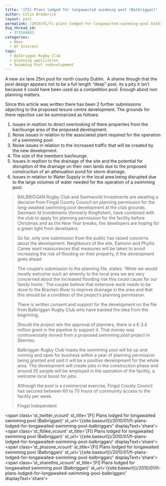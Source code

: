 ```yaml
---
title: '[FI] Plans lodged for longawaited swimming pool (Balbriggan)'
author: Colin Broderick
layout: post
permalink: /2010/01/fi-plans-lodged-for-longawaited-swimming-pool-balbriggan/
dsq_thread_id:
  - 373504603
categories:
  - News
  - Of Interest
tags:
  - Balbriggan Rugby Club
  - planning application
  - Swimming Pool redevelopment
---
```

A new six lane 25m pool for north county Dublin.  A shame though that the pool design appears not to be a full length &#8220;deep&#8221; pool, its a pity it isn&#8217;t because it could have been used as a competition pool. Enough about non planning matters.

Since this article was written there has been 2 further submissions objecting to the proposed leisure centre development. The grounds for there rejection can be summarized as follows:

1.  Issues in realtion to direct overlooking of there properties from the bar/lounge area of the proposed development.
2.  Noise issues in relation to the associated plant required for the operation of a swimming pool.
3.  Noise issues in relation to the increased traffic that will be created by the new development.
4.  The size of the members bar/lounge.
5.  Issues in realtion to the drainage of the site and the potential for disruption of the drainage on their own lands due to the proposed construction of an attenuation pond for storm drainage.
6.  Issues in relation to Water Supply in the local area being disrupted due to the large volumes of water needed for the operation of a swimming pool.

> BALBRIGGAN Rugby Club and Swimworld Investments are awaiting a decision from Fingal County Council on planning permission for the long-awaited swimming pool development at the club grounds. Swimwor ld Investments (formerly Kingfisher), have combined with the club to apply for planning permission for the facility before Christmas and as the New Year breaks, the developers are hoping for a green light from developers.
> 
> So far, only one submission from the public has raised concerns about the development. Neighbours of the site, Eamonn and Phyllis Carew want reassurances that measures will be taken to avoid increasing the risk of flooding on their property, if the development goes ahead.

<!--more-->

> The couple&#8217;s submission to the planning file, states: &#8216;While we would mostly welcome such an amenity to the local area we are very concerned about the increased flooding risk this could cause for our family home.&#8217; The couple believe that extensive work needs to be done to the Bracken River to improve drainage in the area and that this should be a condition of the project&#8217;s planning permission.
> 
> There is written consent and support for the development on the file from Balbriggan Rugby Club who have backed the idea from the beginning.
> 
> Should the project win the approval of planners, there is a € 3.4 million grant in the pipeline to support it. That money was controversially moved from a proposed swimming pool project in Skerries.
> 
> Balbriggan Rugby Club hopes the swimming pool will be up and running and open for business within a year of planning permission being granted and said it will be a positive development for the whole area. The development will create jobs in the construction phase and around 35 people will be employed in the operation of the facility, a welcome local boost for jobs.
> 
> Although the pool is a commercial exercise, Fingal County Council has secured between 60 to 70 hours of community access to the facility per week.
> 
> Fingal Independent

<span class='st\_twitter\_vcount' st\_title='[FI] Plans lodged for longawaited swimming pool (Balbriggan)' st\_url='{{site.baseurl}}/2010/01/fi-plans-lodged-for-longawaited-swimming-pool-balbriggan/' displayText='share'></span><span class='st\_fblike\_vcount' st\_title='[FI] Plans lodged for longawaited swimming pool (Balbriggan)' st\_url='{{site.baseurl}}/2010/01/fi-plans-lodged-for-longawaited-swimming-pool-balbriggan/' displayText='share'></span><span class='st\_plusone\_vcount' st\_title='[FI] Plans lodged for longawaited swimming pool (Balbriggan)' st\_url='{{site.baseurl}}/2010/01/fi-plans-lodged-for-longawaited-swimming-pool-balbriggan/' displayText='share'></span><span class='st\_sharethis\_vcount' st\_title='[FI] Plans lodged for longawaited swimming pool (Balbriggan)' st\_url='{{site.baseurl}}/2010/01/fi-plans-lodged-for-longawaited-swimming-pool-balbriggan/' displayText='share'></span>